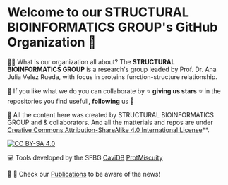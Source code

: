 
# Welcome to our **STRUCTURAL BIOINFORMATICS GROUP**'s GitHub Organization 👋

🙋‍♀️ What is our organization all about?
The **STRUCTURAL BIOINFORMATICS GROUP** is a research's group leaded by Prof. Dr. Ana Julia Velez Rueda, with focus in proteins function-structure relationship. 



🌈 If you like what we do you can collaborate by ⭐ **giving us stars** ⭐ in the repositories you find usefull, **following** us 🙏 

👩‍ All the content here was created by STRUCTURAL BIOINFORMATICS GROUP and & collaborators. And all the matterials and repos are under [Creative Commons Attribution-ShareAlike 4.0 International License][cc-by-sa]**. 

[![CC BY-SA 4.0][cc-by-sa-image]][cc-by-sa]

[cc-by-sa]: http://creativecommons.org/licenses/by-sa/4.0/
[cc-by-sa-image]: https://licensebuttons.net/l/by-sa/4.0/88x31.png
[cc-by-sa-shield]: https://img.shields.io/badge/License-CC%20BY--SA%204.0-lightgrey.svg

💻 Tools developed by the SFBG
[CaviDB](https://github.com/CaviDBOrg)
[ProtMiscuity](http://ufq.unq.edu.ar/protmiscuity/)


🔖 🔗 Check our [Publications](https://scholar.google.com/citations?user=SbslYqsAAAAJ&hl=es) to be aware of the news!